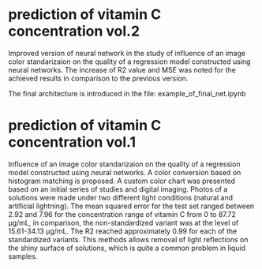 # prediction of vitamin C concentration vol.2

Improved version of neural network in the study of influence of an image color standarizaion on the quality of a regression model constructed using neural networks. The increase of R2 value and MSE was noted for the achieved results in comparison to the previous version.

The final architecture is introduced in the file: example_of_final_net.ipynb

# prediction of vitamin C concentration vol.1

Influence of an image color standarizaion on the quality of a regression model constructed using neural networks. A color conversion based on histogram matching is proposed. A custom color chart was presented based on an initial series of studies and digital imaging. Photos of a solutions were made under two different light conditions (natural and artificial lightning). The mean squared error for the test set ranged between 2.92  and 7.96 for the concentration range of vitamin C from 0 to 87.72 µg/mL, in comparison, the non-standardized variant was at the level of 15.61-34.13 µg/mL. The R2 reached approximately 0.99 for each of the standardized variants. This methods allows removal of light reflections on the shiny surface of solutions, which is quite a common problem in liquid samples.

